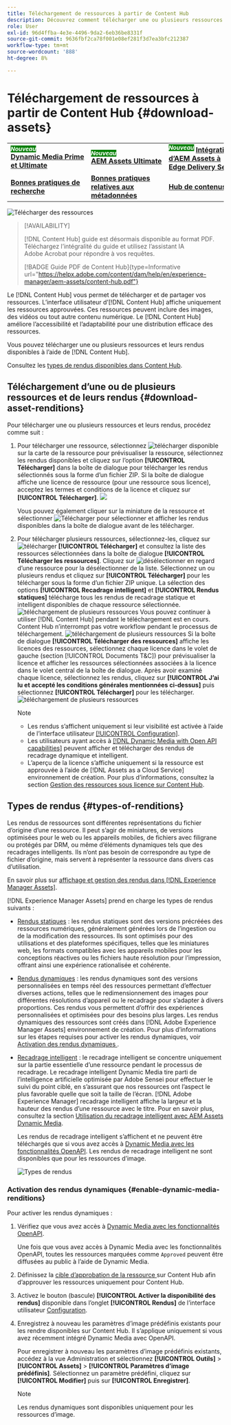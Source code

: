 ```yaml
---
title: Téléchargement de ressources à partir de Content Hub
description: Découvrez comment télécharger une ou plusieurs ressources et leurs rendus à partir du portail Content Hub.
role: User
exl-id: 96d4ffba-4e3e-4496-9da2-6eb36be8331f
source-git-commit: 9636fbf2ca78f001e08ef281f3d7ea3bfc212387
workflow-type: tm+mt
source-wordcount: '888'
ht-degree: 8%

---
```


# Téléchargement de ressources à partir de Content Hub {#download-assets}

<table>
    <tr>
        <td>
            <sup style= "background-color:#008000; color:#FFFFFF; font-weight:bold"><i>Nouveau</i></sup> <a href="/help/assets/dynamic-media/dm-prime-ultimate.md"><b>Dynamic Media Prime et Ultimate</b></a>
        </td>
        <td>
            <sup style= "background-color:#008000; color:#FFFFFF; font-weight:bold"><i>Nouveau</i></sup> <a href="/help/assets/assets-ultimate-overview.md"><b>AEM Assets Ultimate</b></a>
        </td>
        <td>
            <sup style= "background-color:#008000; color:#FFFFFF; font-weight:bold"><i>Nouveau</i></sup> <a href="/help/assets/integrate-aem-assets-edge-delivery-services.md"><b>Intégration d’AEM Assets à Edge Delivery Services</b></a>
        </td>
        <td>
            <sup style= "background-color:#008000; color:#FFFFFF; font-weight:bold"><i>Nouveau</i></sup> <a href="/help/assets/aem-assets-view-ui-extensibility.md"><b>Extensibilité de l’IU</b></a>
        </td>
          <td>
            <sup style= "background-color:#008000; color:#FFFFFF; font-weight:bold"><i>Nouveau</i></sup> <a href="/help/assets/dynamic-media/enable-dynamic-media-prime-and-ultimate.md"><b>Activer Dynamic Media Prime et Ultimate</b></a>
        </td>
    </tr>
    <tr>
        <td>
            <a href="/help/assets/search-best-practices.md"><b>Bonnes pratiques de recherche</b></a>
        </td>
        <td>
            <a href="/help/assets/metadata-best-practices.md"><b>Bonnes pratiques relatives aux métadonnées</b></a>
        </td>
        <td>
            <a href="/help/assets/product-overview.md"><b>Hub de contenus</b></a>
        </td>
        <td>
            <a href="/help/assets/dynamic-media-open-apis-overview.md"><b>Fonctionnalités Dynamic Media avec OpenAPI</b></a>
        </td>
        <td>
            <a href="https://developer.adobe.com/experience-cloud/experience-manager-apis/"><b>Documentation de développement pour AEM Assets</b></a>
        </td>
    </tr>
</table>

<!-- ![Download assets](assets/download-asset.jpg) -->
![Télécharger des ressources](assets/download-asset-genstudio.jpeg)

>[!AVAILABILITY]
>
> [!DNL Content Hub] guide est désormais disponible au format PDF. Téléchargez l’intégralité du guide et utilisez l’assistant IA Adobe Acrobat pour répondre à vos requêtes.
>
>[!BADGE Guide PDF de Content Hub]{type=Informative url="https://helpx.adobe.com/content/dam/help/en/experience-manager/aem-assets/content-hub.pdf"}

Le [!DNL Content Hub] vous permet de télécharger et de partager vos ressources. L’interface utilisateur d’[!DNL Content Hub] affiche uniquement les ressources approuvées. Ces ressources peuvent inclure des images, des vidéos ou tout autre contenu numérique. Le [!DNL Content Hub] améliore l’accessibilité et l’adaptabilité pour une distribution efficace des ressources.

Vous pouvez télécharger une ou plusieurs ressources et leurs rendus disponibles à l’aide de [!DNL Content Hub].

Consultez les [types de rendus disponibles dans Content Hub](#types-of-renditions).

## Téléchargement d’une ou de plusieurs ressources et de leurs rendus {#download-asset-renditions}

Pour télécharger une ou plusieurs ressources et leurs rendus, procédez comme suit :

1. Pour télécharger une ressource, sélectionnez ![télécharger](/help/assets/assets/download-icon.svg) disponible sur la carte de la ressource pour prévisualiser la ressource, sélectionnez les rendus disponibles et cliquez sur l’option **[!UICONTROL Télécharger]** dans la boîte de dialogue pour télécharger les rendus sélectionnés sous la forme d’un fichier ZIP. Si la boîte de dialogue affiche une licence de ressource (pour une ressource sous licence), acceptez les termes et conditions de la licence et cliquez sur **[!UICONTROL Télécharger]**.
   ![](/help/assets/assets/download-an-asset-CH-from-asset-card.png)

   Vous pouvez également cliquer sur la miniature de la ressource et sélectionner ![Télécharger](/help/assets/assets/download-icon.svg) pour sélectionner et afficher les rendus disponibles dans la boîte de dialogue avant de les télécharger.

1. Pour télécharger plusieurs ressources, sélectionnez-les, cliquez sur ![télécharger](/help/assets/assets/download-icon.svg) **[!UICONTROL Télécharger]** et consultez la liste des ressources sélectionnées dans la boîte de dialogue **[!UICONTROL Télécharger les ressources]**. Cliquez sur ![désélectionner](/help/assets/assets/Close.svg) en regard d’une ressource pour la désélectionner de la liste. Sélectionnez un ou plusieurs rendus et cliquez sur **[!UICONTROL Télécharger]** pour les télécharger sous la forme d’un fichier ZIP unique. La sélection des options **[!UICONTROL Recadrage intelligent]** et **[!UICONTROL Rendus statiques]** télécharge tous les rendus de recadrage statique et intelligent disponibles de chaque ressource sélectionnée.
   ![téléchargement de plusieurs ressources](/help/assets/assets/download-multiple-assets-CH.png)
Vous pouvez continuer à utiliser [!DNL Content Hub] pendant le téléchargement est en cours. Content Hub n’interrompt pas votre workflow pendant le processus de téléchargement.
   ![téléchargement de plusieurs ressources](/help/assets/assets/download-assets-notification-ch.png)
Si la boîte de dialogue **[!UICONTROL Télécharger des ressources]** affiche les licences des ressources, sélectionnez chaque licence dans le volet de gauche (section [!UICONTROL Documents T&amp;C]) pour prévisualiser la licence et afficher les ressources sélectionnées associées à la licence dans le volet central de la boîte de dialogue. Après avoir examiné chaque licence, sélectionnez les rendus, cliquez sur **[!UICONTROL J’ai lu et accepté les conditions générales mentionnées ci-dessus]** puis sélectionnez **[!UICONTROL Télécharger]** pour les télécharger.
   ![téléchargement de plusieurs ressources](/help/assets/assets/download-multiple-licensed-assets-CH.png)

   >[!NOTE]
   >
   >* Les rendus s’affichent uniquement si leur visibilité est activée à l’aide de l’interface utilisateur [[!UICONTROL Configuration]](/help/assets/configure-content-hub-ui-options.md#renditions-content-hub).
   >* Les utilisateurs ayant accès à [[!DNL Dynamic Media with Open API capabilities]](/help/assets/dynamic-media-open-apis-overview.md) peuvent afficher et télécharger des rendus de recadrage dynamique et intelligent.
   >* L’aperçu de la licence s’affiche uniquement si la ressource est approuvée à l’aide de [!DNL Assets as a Cloud Service] environnement de création. Pour plus d’informations, consultez la section [Gestion des ressources sous licence sur Content Hub](/help/assets/manage-licensed-assets-on-content-hub.md).

<!--

## Download an asset and its renditions {#download-asset-renditions} 

To download an asset and its renditions, execute the following steps: 

1. Click the asset to view its properties.

1. Click ![download](/help/assets/assets/download-icon.svg) to see the list of available asset renditions in the **[!UICONTROL Download]** panel.

   >[!NOTE]
   >
   >* The renditions display only if their visibility is enabled using the [Configuration](/help/assets/configure-content-hub-ui-options.md#renditions-content-hub) User Interface.
   >* You can download all [static, dynamic, and smart crop renditions](#types-of-renditions) while downloading an asset.

1. Select one or more renditions and click **[!UICONTROL Download]** to download the selected renditions as a zip file. 
While downloading a licensed asset, select **[!UICONTROL I have read and accepted the terms & conditions mentioned above]** before clicking **[!UICONTROL Download]**. You can also click **[!UICONTROL terms & conditions]** to view the asset license. The preview of the license displays only if the asset is approved using Assets as a Cloud Service authoring environment. For more information, see [Manage licensed assets on Content Hub](/help/assets/manage-licensed-assets-on-content-hub.md).

   ![Download single asset renditions](/help/assets/assets/download-single-asset-renditions.png)


If you are downloading a licensed asset, select **[!UICONTROL I have read and accepted the terms & conditions mentioned above]** and then click **[!UICONTROL Download]**. You can also click **[!UICONTROL terms & conditions]** to view the asset license. The preview of the license displays only if the asset is approved using Assets as a Cloud Service authoring environment. For more information, see [Manage licensed assets on Content Hub](/help/assets/manage-licensed-assets-on-content-hub.md).

>[!NOTE]
>
> The users with access to [Dynamic Media with Open API capabilities](/help/assets/dynamic-media-open-apis-overview.md) can view and download dynamic and smart crop renditions.

## Download multiple assets and their renditions {#download-multiple-assets-renditions} 

To download multiple assets and their renditions, execute the following steps: 

1. Select the assets and click ![download](/help/assets/assets/download-icon.svg) **[!UICONTROL Download]**. The [!UICONTROL Download assets] screen displays listing all the selected assets. 
1. Click **[!UICONTROL Download]** to select from the various download options to begin download:

    * **Download [!UICONTROL Originals]**: Select this option to download the selected assets in the original form.
    * **Download [!UICONTROL Static Renditions only]**: Select this option to download all available static renditions of assets except the original assets.
    * **Download [!UICONTROL Originals & Static Renditions]**: Select this option to download both original and static renditions of the selected assets. 

      ![Download multiple renditions](/help/assets/assets/download-multiple-renditions.png)

      >[!NOTE]
      >
      >* The renditions display only if their visibility is enabled using the [Configuration](/help/assets/configure-content-hub-ui-options.md#renditions-content-hub) User Interface.
      >* You can only download [static renditions](#types-of-renditions) while downloading multiple assets.

    If any of the selected asset is a licensed asset, click the license of the asset in left pane to see its preview, which enables you to select **[!UICONTROL I have read and accepted the terms & conditions mentioned above]** and then click **[!UICONTROL Download]**. The preview of the license displays only if the asset is approved using Assets as a Cloud Service authoring environment. For more information, see [Manage licensed assets on Content Hub](/help/assets/manage-licensed-assets-on-content-hub.md).

    <!--![download-multiple-license](/help/assets/assets/download-multiple-license.png)-->

<!--1. On the Content Hub homepage, select the asset and click **Download**. The **Download assets** dialog box displays a license or list of licenses associated with the selected assets in the left pane. 
1. Click a license in the left pane to see its PDF in the middle pane and the associated assets with it in the right pane. The license PDF preview is displayed only if the license is approved in your Assets as a Cloud Service environment. [Approve the license PDFs](/help/assets/approve-assets-content-hub.md) of the selected assets to see their previews.
1. Optional: Click ![remove-icon](/help/assets/assets/remove-icon.svg) to remove a license from the dialog box.
1. Select **I have read and accept all the terms and conditions mentioned above.** 
1. Click **Download** to download the selected assets.-->

<!---This dialog box displays the list of licenses associated with the selected assets in the left pane. Select a license to preview its terms and conditions (in pdf format) in the middle pane and the preview of the associated assets to the license in the right. Reviewed licenses are highlighted in light blue.


The dialog box that displays depends on whether the download list includes expired assets or only non-expired assets. <br/>
**Download expired assets dialog box:** This dialog box displays the expired assets' preview along with their expiry date in the left pane. The expired assets' count out of total selected displays in the right pane. Click **Proceed with all assets** to download expired assets with other assets (if present). The Download assets dialog box displays. See the [Download assets dialog box](#Download-asset-dialog-box) to proceed further.
    
    >[!NOTE]
    >
    >[Enable the download option for expired assets](/help/assets/configure-content-hub-ui-options.md#expired-assets-content-hub) to download them. Only expired assets that have enabled downloading are available for download.

   <a id="Download-asset-dialog-box"></a> **Download assets dialog box:** This dialog box displays the list of licenses associated with the selected assets in the left pane. Select a license to preview its terms and conditions (in pdf format) in the middle pane and the associated assets' preview and their count in the right pane. Reviewed licenses are highlighted in light blue.

    >[!NOTE]
    >
    > The **Download Asset dialog box** previews licensing terms and conditions only for approved licenses. [Approve the assets' licenses](/help/assets/approve-assets-content-hub.md) before downloading them to preview their licensing terms in the **Download Asset dialog box**.

1. Click  ![remove-icon](/help/assets/assets/remove-icon.svg) to remove a license from the download dialog box. 

1. Accept the terms and conditions and then click **Download** to download assets associated with the available licenses in the left pane.-->
<!--![download-multiple-license](/help/assets/assets/download-multiple-license.png)-->

<!---
### Download non-licensed Assets {#download-non-licensed-assets}

 To download non-licensed assets, select the assets and click ![download](/help/assets/assets/download-icon.svg) from the top rail.-->

## Types de rendus {#types-of-renditions}

Les rendus de ressources sont différentes représentations du fichier d’origine d’une ressource. Il peut s’agir de miniatures, de versions optimisées pour le web ou les appareils mobiles, de fichiers avec filigrane ou protégés par DRM, ou même d’éléments dynamiques tels que des recadrages intelligents. Ils n’ont pas besoin de correspondre au type de fichier d’origine, mais servent à représenter la ressource dans divers cas d’utilisation.

En savoir plus sur [affichage et gestion des rendus dans [!DNL Experience Manager Assets]](/help/assets/renditions.md).

[!DNL Experience Manager Assets] prend en charge les types de rendus suivants :

* [Rendus statiques](/help/assets/renditions.md#static-renditions) : les rendus statiques sont des versions précréées des ressources numériques, généralement générées lors de l’ingestion ou de la modification des ressources. Ils sont optimisés pour des utilisations et des plateformes spécifiques, telles que les miniatures web, les formats compatibles avec les appareils mobiles pour les conceptions réactives ou les fichiers haute résolution pour l’impression, offrant ainsi une expérience rationalisée et cohérente.

* [Rendus dynamiques](/help/assets/renditions.md#dynamic-renditions) : les rendus dynamiques sont des versions personnalisées en temps réel des ressources permettant d’effectuer diverses actions, telles que le redimensionnement des images pour différentes résolutions d’appareil ou le recadrage pour s’adapter à divers proportions. Ces rendus vous permettent d’offrir des expériences personnalisées et optimisées pour des besoins plus larges. Les rendus dynamiques des ressources sont créés dans [!DNL Adobe Experience Manager Assets] environnement de création. Pour plus d’informations sur les étapes requises pour activer les rendus dynamiques, voir [ Activation des rendus dynamiques ](#enable-dynamic-media-renditions).

* [Recadrage intelligent](/help/assets/dynamic-media/image-profiles.md#creating-image-profiles) : le recadrage intelligent se concentre uniquement sur la partie essentielle d’une ressource pendant le processus de recadrage. Le recadrage intelligent Dynamic Media tire parti de l’intelligence artificielle optimisée par Adobe Sensei pour effectuer le suivi du point ciblé, en s’assurant que nos ressources ont l’aspect le plus favorable quelle que soit la taille de l’écran. [!DNL Adobe Experience Manager] recadrage intelligent affiche la largeur et la hauteur des rendus d’une ressource avec le titre. Pour en savoir plus, consultez la section [Utilisation du recadrage intelligent avec AEM Assets Dynamic Media](https://experienceleague.adobe.com/fr/docs/experience-manager-learn/assets/dynamic-media/images/smart-crop-feature-video-use).

  Les rendus de recadrage intelligent s’affichent et ne peuvent être téléchargés que si vous avez accès à [Dynamic Media avec les fonctionnalités OpenAPI](/help/assets/dynamic-media-open-apis-overview.md). Les rendus de recadrage intelligent ne sont disponibles que pour les ressources d’image.

  ![Types de rendus](/help/assets/assets/renditions-types.png)

### Activation des rendus dynamiques {#enable-dynamic-media-renditions}

Pour activer les rendus dynamiques :

1. Vérifiez que vous avez accès à [Dynamic Media avec les fonctionnalités OpenAPI](/help/assets/dynamic-media-open-apis-overview.md).

   Une fois que vous avez accès à Dynamic Media avec les fonctionnalités OpenAPI, toutes les ressources marquées comme `Approved` peuvent être diffusées au public à l’aide de Dynamic Media.

1. Définissez la [ cible d’approbation de la ressource ](/help/assets/approve-assets-content-hub.md#set-approval-target) sur Content Hub afin d’approuver les ressources uniquement pour Content Hub.

1. Activez le bouton (bascule) **[!UICONTROL Activer la disponibilité des rendus]** disponible dans l’onglet **[!UICONTROL Rendus]** de l’interface utilisateur [Configuration](/help/assets/configure-content-hub-ui-options.md#access-configuration-options-content-hub).

1. Enregistrez à nouveau les paramètres d’image prédéfinis existants pour les rendre disponibles sur Content Hub. Il s’applique uniquement si vous avez récemment intégré Dynamic Media avec OpenAPI.

   Pour enregistrer à nouveau les paramètres d’image prédéfinis existants, accédez à la vue Administration et sélectionnez **[!UICONTROL Outils]** > **[!UICONTROL Assets]** > **[!UICONTROL Paramètres d’image prédéfinis]**. Sélectionnez un paramètre prédéfini, cliquez sur **[!UICONTROL Modifier]** puis sur **[!UICONTROL Enregistrer]**.



   >[!NOTE]
   > 
   > Les rendus dynamiques sont disponibles uniquement pour les ressources d’image.



